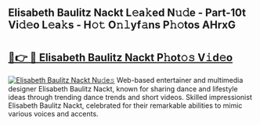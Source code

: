 ## Elisabeth Baulitz Nackt L𝚎a𝚔ed N𝚞𝚍e - Part-10t Vi𝚍𝚎o L𝚎a𝚔s - H𝚘𝚝 O𝚗𝚕yf𝚊ns P𝚑𝚘tos AHrxG

# <h2><a href="http://kf8piji.oniu.top/?m=Elisabeth+Baulitz+Nackt">🔗👉 🔴 Elisabeth Baulitz Nackt P𝚑ot𝚘𝚜 V𝚒d𝚎o</a></h2>

[![Elisabeth Baulitz Nackt Nu𝚍e𝚜](https://i.imgur.com/0qMVB7G.gif)](http://kf8piji.oniu.top/?m=Elisabeth+Baulitz+Nackt)
Web-based entertainer and multimedia designer Elisabeth Baulitz Nackt, known for sharing dance and lifestyle ideas through trending dance trends and short videos. Skilled impressionist Elisabeth Baulitz Nackt, celebrated for their remarkable abilities to mimic various voices and accents.  
